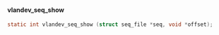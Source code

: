 



#### vlandev_seq_show

```c
static int vlandev_seq_show (struct seq_file *seq, void *offset);
```